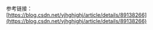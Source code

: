 参考链接：  
[https://blog.csdn.net/vjhghjghj/article/details/89138266](https://blog.csdn.net/vjhghjghj/article/details/89138266)  
